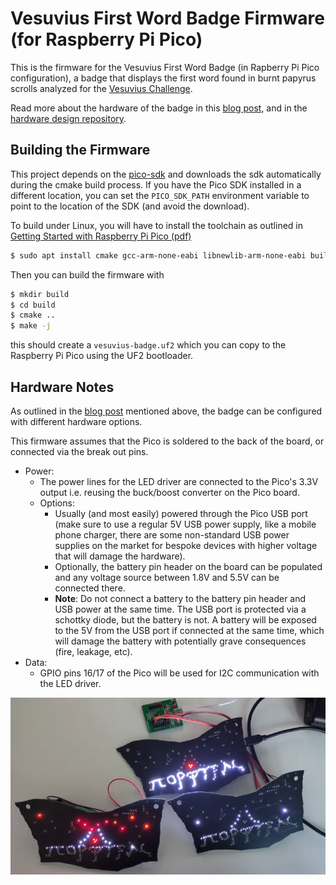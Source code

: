 # Vesuvius First Word Badge Firmware (for Raspberry Pi Pico)

This is the firmware for the Vesuvius First Word Badge (in Rapberry Pi Pico configuration), a badge that displays the first word found
in burnt papyrus scrolls analyzed for the [Vesuvius Challenge](https://scrollprize.substack.com/p/first-word-discovered-in-unopened).

Read more about the hardware of the badge in this [blog post](https://vesuvius.virtual-void.net/blog/2024/01/10/vesuvius-badge-hardware/), and
in the [hardware design repository](https://github.com/jrudolph/vesuvius-badge).

## Building the Firmware

This project depends on the [pico-sdk](https://github.com/raspberrypi/pico-sdk) and downloads the sdk automatically during the cmake build process. If you have
the Pico SDK installed in a different location, you can set the `PICO_SDK_PATH` environment variable to point to the location of the SDK (and avoid
the download).

To build under Linux, you will have to install the toolchain as outlined in [Getting Started with Raspberry Pi Pico (pdf)](https://datasheets.raspberrypi.com/pico/getting-started-with-pico.pdf#%5B%7B%22num%22%3A10%2C%22gen%22%3A0%7D%2C%7B%22name%22%3A%22XYZ%22%7D%2C115%2C629.322%2Cnull%5D)

```bash
$ sudo apt install cmake gcc-arm-none-eabi libnewlib-arm-none-eabi build-essential
```

Then you can build the firmware with

```bash
$ mkdir build
$ cd build
$ cmake ..
$ make -j
```

this should create a `vesuvius-badge.uf2` which you can copy to the Raspberry Pi Pico using the UF2 bootloader.


## Hardware Notes

As outlined in the [blog post](https://vesuvius.virtual-void.net/blog/2024/01/10/vesuvius-badge-hardware/) mentioned above, the
badge can be configured with different hardware options.

This firmware assumes that the Pico is soldered to the back of the board, or connected via the break out pins.
- Power:
    - The power lines for the LED driver are connected to the Pico's 3.3V output i.e. reusing the buck/boost converter on the Pico board.
    - Options:
        - Usually (and most easily) powered through the Pico USB port (make sure to use a regular 5V USB power supply, like a mobile phone charger,
          there are some non-standard USB power supplies on the market for bespoke devices with higher voltage that will damage the hardware).
        - Optionally, the battery pin header on the board can be populated and any voltage source between 1.8V and 5.5V can be connected there.
        - **Note**: Do not connect a battery to the battery pin header and USB power at the same time. The USB port is protected via a schottky diode,
        but the battery is not. A battery will be exposed to the 5V from the USB port if connected at the same time, which will damage
        the battery with potentially grave consequences (fire, leakage, etc).
- Data:
    - GPIO pins 16/17 of the Pico will be used for I2C communication with the LED driver.

![Vesuvius Badge x3](https://raw.githubusercontent.com/jrudolph/vesuvius-badge/main/media/vesuvius-badge-3x.webp)
